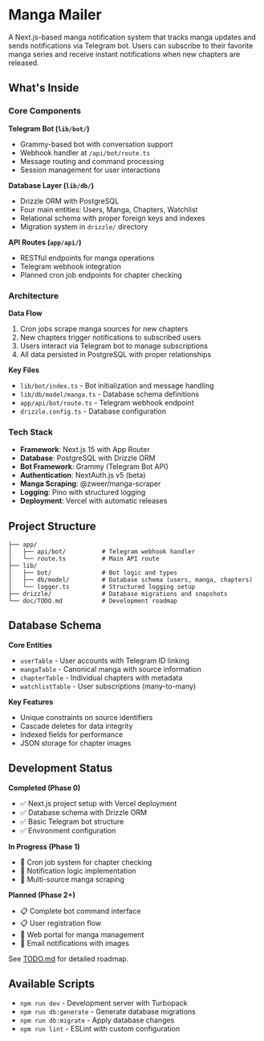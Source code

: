# Manga Mailer

A Next.js-based manga notification system that tracks manga updates and sends notifications via Telegram bot. Users can subscribe to their favorite manga series and receive instant notifications when new chapters are released.

## What's Inside

### Core Components

**Telegram Bot (`lib/bot/`)**
- Grammy-based bot with conversation support
- Webhook handler at `/api/bot/route.ts`
- Message routing and command processing
- Session management for user interactions

**Database Layer (`lib/db/`)**
- Drizzle ORM with PostgreSQL
- Four main entities: Users, Manga, Chapters, Watchlist
- Relational schema with proper foreign keys and indexes
- Migration system in `drizzle/` directory

**API Routes (`app/api/`)**
- RESTful endpoints for manga operations
- Telegram webhook integration
- Planned cron job endpoints for chapter checking

### Architecture

**Data Flow**
1. Cron jobs scrape manga sources for new chapters
2. New chapters trigger notifications to subscribed users
3. Users interact via Telegram bot to manage subscriptions
4. All data persisted in PostgreSQL with proper relationships

**Key Files**
- `lib/bot/index.ts` - Bot initialization and message handling
- `lib/db/model/manga.ts` - Database schema definitions
- `app/api/bot/route.ts` - Telegram webhook endpoint
- `drizzle.config.ts` - Database configuration

### Tech Stack

- **Framework**: Next.js 15 with App Router
- **Database**: PostgreSQL with Drizzle ORM
- **Bot Framework**: Grammy (Telegram Bot API)
- **Authentication**: NextAuth.js v5 (beta)
- **Manga Scraping**: @zweer/manga-scraper
- **Logging**: Pino with structured logging
- **Deployment**: Vercel with automatic releases

## Project Structure

```
├── app/
│   ├── api/bot/          # Telegram webhook handler
│   └── route.ts          # Main API route
├── lib/
│   ├── bot/              # Bot logic and types
│   ├── db/model/         # Database schema (users, manga, chapters)
│   └── logger.ts         # Structured logging setup
├── drizzle/              # Database migrations and snapshots
└── doc/TODO.md           # Development roadmap
```

## Database Schema

**Core Entities**
- `userTable` - User accounts with Telegram ID linking
- `mangaTable` - Canonical manga with source information
- `chapterTable` - Individual chapters with metadata
- `watchlistTable` - User subscriptions (many-to-many)

**Key Features**
- Unique constraints on source identifiers
- Cascade deletes for data integrity
- Indexed fields for performance
- JSON storage for chapter images

## Development Status

**Completed (Phase 0)**
- ✅ Next.js project setup with Vercel deployment
- ✅ Database schema with Drizzle ORM
- ✅ Basic Telegram bot structure
- ✅ Environment configuration

**In Progress (Phase 1)**
- 🚧 Cron job system for chapter checking
- 🚧 Notification logic implementation
- 🚧 Multi-source manga scraping

**Planned (Phase 2+)**
- 📋 Complete bot command interface
- 📋 User registration flow
- 🔮 Web portal for manga management
- 🔮 Email notifications with images

See [TODO.md](doc/TODO.md) for detailed roadmap.

## Available Scripts

- `npm run dev` - Development server with Turbopack
- `npm run db:generate` - Generate database migrations
- `npm run db:migrate` - Apply database changes
- `npm run lint` - ESLint with custom configuration
